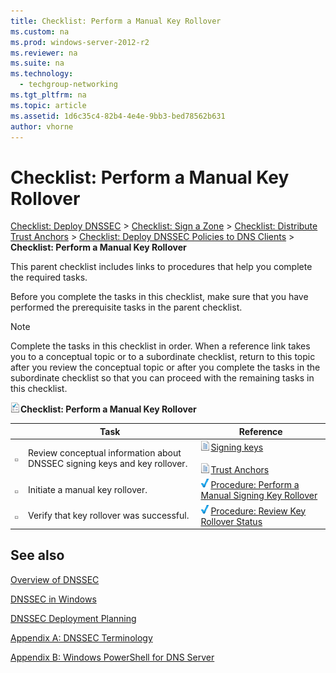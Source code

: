 ```yaml
---
title: Checklist: Perform a Manual Key Rollover
ms.custom: na
ms.prod: windows-server-2012-r2
ms.reviewer: na
ms.suite: na
ms.technology: 
  - techgroup-networking
ms.tgt_pltfrm: na
ms.topic: article
ms.assetid: 1d6c35c4-82b4-4e4e-9bb3-bed78562b631
author: vhorne
---
```

# Checklist: Perform a Manual Key Rollover
[Checklist: Deploy DNSSEC](../Topic/Checklist--Deploy-DNSSEC.md) > [Checklist: Sign a Zone](../Topic/Checklist--Sign-a-Zone.md) > [Checklist: Distribute Trust Anchors](../Topic/Checklist--Distribute-Trust-Anchors.md) > [Checklist: Deploy DNSSEC Policies to DNS Clients](../Topic/Checklist--Deploy-DNSSEC-Policies-to-DNS-Clients.md) > **Checklist: Perform a Manual Key Rollover**  
  
This parent checklist includes links to procedures that help you complete the required tasks.  
  
Before you complete the tasks in this checklist, make sure that you have performed the prerequisite tasks in the parent checklist.  
  
> [!NOTE]  
> Complete the tasks in this checklist in order. When a reference link takes you to a conceptual topic or to a subordinate checklist, return to this topic after you review the conceptual topic or after you complete the tasks in the subordinate checklist so that you can proceed with the remaining tasks in this checklist.  
  
![](../Image/bc6cea1a-1c6c-4124-8c8f-1df5adfe8c88.gif)**Checklist: Perform a Manual Key Rollover**  
  
||Task|Reference|  
|-|--------|-------------|  
|![](../Image/icon_checkboxo.gif)|Review conceptual information about DNSSEC signing keys and key rollover.|![](../Image/faa393df-4856-4431-9eda-4f4e5be72a90.gif)[Signing keys](../Topic/DNS-Zones.md#signing)<br /><br />![](../Image/faa393df-4856-4431-9eda-4f4e5be72a90.gif)[Trust Anchors](../Topic/Trust-Anchors.md)|  
|![](../Image/icon_checkboxo.gif)|Initiate a manual key rollover.|![](../Image/2b05dce3-938f-4168-9b8f-1f4398cbdb9b.gif)[Procedure: Perform a Manual Signing Key Rollover](../Topic/Procedure--Perform-a-Manual-Signing-Key-Rollover.md)|  
|![](../Image/icon_checkboxo.gif)|Verify that key rollover was successful.|![](../Image/2b05dce3-938f-4168-9b8f-1f4398cbdb9b.gif)[Procedure: Review Key Rollover Status](../Topic/Procedure--Review-Key-Rollover-Status.md)|  
  
## See also  
[Overview of DNSSEC](../Topic/Overview-of-DNSSEC.md)  
  
[DNSSEC in Windows](../Topic/DNSSEC-in-Windows.md)  
  
[DNSSEC Deployment Planning](../Topic/DNSSEC-Deployment-Planning.md)  
  
[Appendix A: DNSSEC Terminology](../Topic/Appendix-A--DNSSEC-Terminology.md)  
  
[Appendix B: Windows PowerShell for DNS Server](../Topic/Appendix-B--Windows-PowerShell-for-DNS-Server.md)  
  
